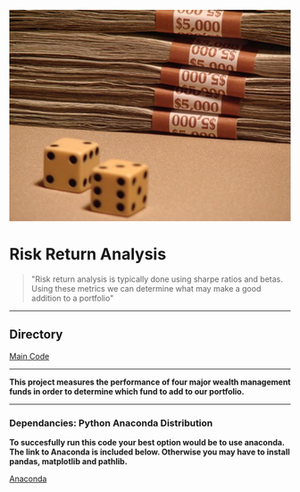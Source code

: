 ![Risk Image](images/risk.jpg)
# Risk Return Analysis

>"Risk return analysis is typically done using sharpe ratios and betas. Using these metrics we can determine what may make a good addition to a portfolio"

---
## Directory
[Main Code](Starter_Code/risk_return_analysis.ipynb)

---

**This project measures the performance of four major wealth management funds in order to determine which fund to add to our portfolio.**

---

### Dependancies: Python Anaconda Distribution
**To succesfully run this code your best option would be to use anaconda. The link to Anaconda is included below. Otherwise you may have to install pandas, matplotlib and pathlib.**

[Anaconda](https://www.anaconda.com/)
